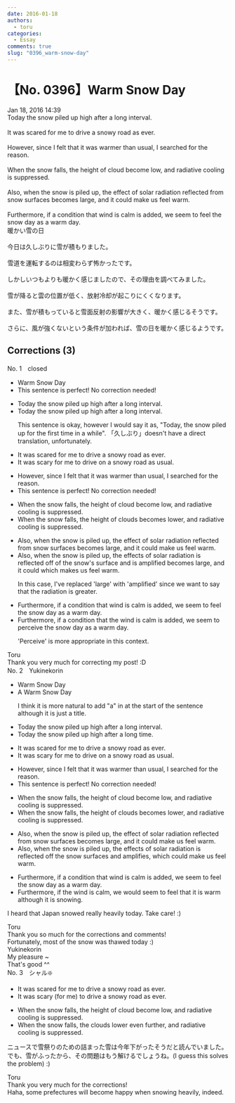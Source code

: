 ```yaml
---
date: 2016-01-18
authors:
  - toru
categories:
  - Essay
comments: true
slug: "0396_warm-snow-day"
---
```


# 【No. 0396】Warm Snow Day
<div class="date">Jan 18, 2016 14:39</div>
<div id="post"><div id="body_show_ori">
Today the snow piled up high after a long interval.<br/><br/>It was scared for me to drive a snowy road as ever.<br/><br/>However, since I felt that it was warmer than usual, I searched for the reason.<br/><br/>When the snow falls, the height of cloud become low, and radiative cooling is suppressed.<br/><br/>Also, when the snow is piled up, the effect of solar radiation reflected from snow surfaces becomes large, and it could make us feel warm.<br/><br/>Furthermore, if a condition that wind is calm is added, we seem to feel the snow day as a warm day.
</div></div>

<!-- more -->

<div id="post_ja"><div id="body_show_mo">
暖かい雪の日<br/><br/>今日は久しぶりに雪が積もりました。<br/><br/>雪道を運転するのは相変わらず怖かったです。<br/><br/>しかしいつもよりも暖かく感じましたので、その理由を調べてみました。<br/><br/>雪が降ると雲の位置が低く、放射冷却が起こりにくくなります。<br/><br/>また、雪が積もっていると雪面反射の影響が大きく、暖かく感じるそうです。<br/><br/>さらに、風が強くないという条件が加われば、雪の日を暖かく感じるようです。
</div></div>

## Corrections (3)
<div id="block"><div class="first_name"> No. 1　<span class="just_name">closed</span></div><div id="block2">
<ul class="correction_field">
<li class="incorrect">Warm Snow Day</li>
<li class="corrected perfect">This sentence is perfect! No correction needed!</li>
</ul>
<ul class="correction_field">
<li class="incorrect">Today the snow piled up high after a long interval.</li>
<li class="corrected correct">
Today the snow piled up high after a long interval.
<p class="correction_comment">This sentence is okay, however I would say it as, "Today, the snow piled up for the first time in a while".  「久しぶり」doesn't have a direct translation, unfortunately.</p>
</li>
</ul>
<ul class="correction_field">
<li class="incorrect">It was scared for me to drive a snowy road as ever.</li>
<li class="corrected correct">
It was <span class="f_blue">scary </span>for me to drive <span class="f_blue">on </span>a snowy road as <span class="f_blue">usual</span>.
</li>
</ul>
<ul class="correction_field">
<li class="incorrect">However, since I felt that it was warmer than usual, I searched for the reason.</li>
<li class="corrected perfect">This sentence is perfect! No correction needed!</li>
</ul>
<ul class="correction_field">
<li class="incorrect">When the snow falls, the height of cloud become low, and radiative cooling is suppressed.</li>
<li class="corrected correct">
When the snow falls, the height of cloud<span class="f_blue">s</span> become<span class="f_blue">s</span> low<span class="f_blue">er</span>, and radiative cooling is suppressed.
</li>
</ul>
<ul class="correction_field">
<li class="incorrect">Also, when the snow is piled up, the effect of solar radiation reflected from snow surfaces becomes large, and it could make us feel warm.</li>
<li class="corrected correct">
Also, when the snow is piled up, the effect<span class="f_blue">s</span> of solar radiation <span class="f_blue">is </span>reflected <span class="f_blue">off of the </span>snow<span class="f_blue">'s</span> surface <span class="f_blue">and is amplified</span> <span class="sline">becomes large, and it could</span> <span class="f_blue">which </span>make<span class="f_blue">s</span> us feel warm.
<p class="correction_comment">In this case, I've replaced 'large' with 'amplified' since we want to say that the radiation is greater.</p>
</li>
</ul>
<ul class="correction_field">
<li class="incorrect">Furthermore, if a condition that wind is calm is added, we seem to feel the snow day as a warm day.</li>
<li class="corrected correct">
Furthermore, if <span class="sline">a condition that</span> <span class="f_blue">the </span>wind is calm<span class="sline"> is added</span>, we seem to <span class="f_blue">perceive </span>the snow day as a warm day.
<p class="correction_comment">'Perceive' is more appropriate in this context.</p>
</li>
</ul>
</div><div class="name"><span class="just_name">Toru</span><br>
Thank you very much for correcting my post! :D
</div>
</div>
<div id="block"><div class="first_name"> No. 2　<span class="just_name">Yukinekorin</span></div><div id="block2">
<ul class="correction_field">
<li class="incorrect">Warm Snow Day</li>
<li class="corrected correct">
<span class="f_blue">A </span>Warm Snow Day
<p class="correction_comment">I think it is more natural to add "a" in at the start of the sentence although it is just a title.</p>
</li>
</ul>
<ul class="correction_field">
<li class="incorrect">Today the snow piled up high after a long interval.</li>
<li class="corrected correct">
Today the snow piled up high after a long <span class="f_blue">time</span>.
</li>
</ul>
<ul class="correction_field">
<li class="incorrect">It was scared for me to drive a snowy road as ever.</li>
<li class="corrected correct">
It was <span class="f_blue">scary </span>for me to drive <span class="f_blue">on </span>a snowy road <span class="f_blue">as usual</span>.
</li>
</ul>
<ul class="correction_field">
<li class="incorrect">However, since I felt that it was warmer than usual, I searched for the reason.</li>
<li class="corrected perfect">This sentence is perfect! No correction needed!</li>
</ul>
<ul class="correction_field">
<li class="incorrect">When the snow falls, the height of cloud become low, and radiative cooling is suppressed.</li>
<li class="corrected correct">
When the snow falls, the height of <span class="f_blue">clouds </span>become<span class="f_blue">s</span> <span class="f_blue">lower</span>, and radiative cooling is suppressed.
</li>
</ul>
<ul class="correction_field">
<li class="incorrect">Also, when the snow is piled up, the effect of solar radiation reflected from snow surfaces becomes large, and it could make us feel warm.</li>
<li class="corrected correct">
Also, when the snow is piled up, the effect<span class="f_blue">s</span> of solar radiation <span class="f_blue">is </span>reflected <span class="f_blue">off the </span>snow surfaces <span class="f_blue">and amplifies</span>, <span class="f_blue">which</span> could make us feel warm.
</li>
</ul>
<ul class="correction_field">
<li class="incorrect">Furthermore, if a condition that wind is calm is added, we seem to feel the snow day as a warm day.</li>
<li class="corrected correct">
Furthermore, <span class="f_blue">if the</span> wind is calm, we <span class="f_blue">would </span>seem to feel <span class="f_blue">that it is warm although it is snowing</span>.
</li>
</ul>
<p class="comment_small">
 I heard that Japan snowed really heavily today. Take care! :)
</p>

</div><div class="name"><span class="just_name">Toru</span><br>
Thank you so much for the corrections and comments! <br/>Fortunately, most of the snow was thawed today :)
</div>
<div class="name"><span class="just_name">Yukinekorin</span><br>
My pleasure ~<br/>That's good ^^
</div>
</div>
<div id="block"><div class="first_name"> No. 3　<span class="just_name">シャル❇️</span></div><div id="block2">
<ul class="correction_field">
<li class="incorrect">It was scared for me to drive a snowy road as ever.</li>
<li class="corrected correct">
It was scary (for me) to drive a snowy road as ever.
</li>
</ul>
<ul class="correction_field">
<li class="incorrect">When the snow falls, the height of cloud become low, and radiative cooling is suppressed.</li>
<li class="corrected correct">
When the snow falls, the clouds lower even further, and radiative cooling is suppressed.
</li>
</ul>
<p class="comment_small">
 ニュースで雪祭りのための詰まった雪は今年下がったそうだと読んでいました。でも、雪がふったから、その問題はもう解けるでしょうね。(I guess this solves the problem) :)
</p>

</div><div class="name"><span class="just_name">Toru</span><br>
Thank you very much for the corrections!<br/>Haha, some prefectures will become happy when  snowing heavily, indeed.
</div>
</div>
